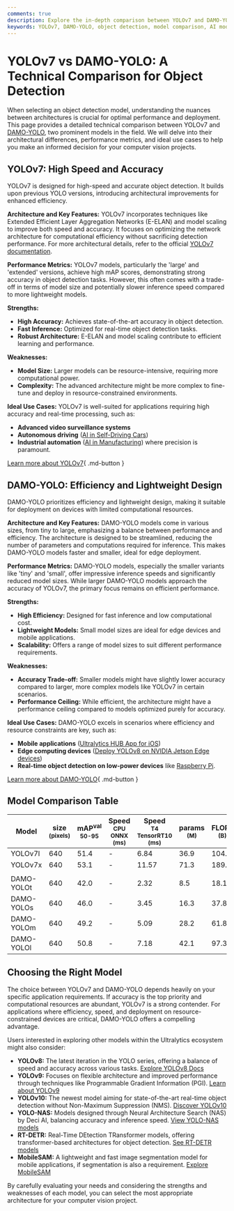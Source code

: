```yaml
---
comments: true
description: Explore the in-depth comparison between YOLOv7 and DAMO-YOLO. Learn about their performance, architecture, and use cases for optimal object detection.
keywords: YOLOv7, DAMO-YOLO, object detection, model comparison, AI models, computer vision, YOLO architecture, detection performance, edge devices, real-time AI
---
```


# YOLOv7 vs DAMO-YOLO: A Technical Comparison for Object Detection

When selecting an object detection model, understanding the nuances between architectures is crucial for optimal performance and deployment. This page provides a detailed technical comparison between YOLOv7 and [DAMO-YOLO](https://github.com/tinyvision/DAMO-YOLO), two prominent models in the field. We will delve into their architectural differences, performance metrics, and ideal use cases to help you make an informed decision for your computer vision projects.

<script async src="https://cdn.jsdelivr.net/npm/chart.js@latest/dist/chart.min.js"></script>
<script defer src="../../javascript/benchmark.js"></script>

<canvas id="modelComparisonChart" width="1024" height="400" active-models='["YOLOv7", "DAMO-YOLO"]'></canvas>

## YOLOv7: High Speed and Accuracy

YOLOv7 is designed for high-speed and accurate object detection. It builds upon previous YOLO versions, introducing architectural improvements for enhanced efficiency.

**Architecture and Key Features:**
YOLOv7 incorporates techniques like Extended Efficient Layer Aggregation Networks (E-ELAN) and model scaling to improve both speed and accuracy. It focuses on optimizing the network architecture for computational efficiency without sacrificing detection performance. For more architectural details, refer to the official [YOLOv7 documentation](https://docs.ultralytics.com/models/yolov7/).

**Performance Metrics:**
YOLOv7 models, particularly the 'large' and 'extended' versions, achieve high mAP scores, demonstrating strong accuracy in object detection tasks. However, this often comes with a trade-off in terms of model size and potentially slower inference speed compared to more lightweight models.

**Strengths:**

- **High Accuracy:** Achieves state-of-the-art accuracy in object detection.
- **Fast Inference:** Optimized for real-time object detection tasks.
- **Robust Architecture:** E-ELAN and model scaling contribute to efficient learning and performance.

**Weaknesses:**

- **Model Size:** Larger models can be resource-intensive, requiring more computational power.
- **Complexity:** The advanced architecture might be more complex to fine-tune and deploy in resource-constrained environments.

**Ideal Use Cases:**
YOLOv7 is well-suited for applications requiring high accuracy and real-time processing, such as:

- **Advanced video surveillance systems**
- **Autonomous driving** ([AI in Self-Driving Cars](https://www.ultralytics.com/solutions/ai-in-self-driving))
- **Industrial automation** ([AI in Manufacturing](https://www.ultralytics.com/solutions/ai-in-manufacturing)) where precision is paramount.

[Learn more about YOLOv7](https://docs.ultralytics.com/models/yolov7/){ .md-button }

## DAMO-YOLO: Efficiency and Lightweight Design

DAMO-YOLO prioritizes efficiency and lightweight design, making it suitable for deployment on devices with limited computational resources.

**Architecture and Key Features:**
DAMO-YOLO models come in various sizes, from tiny to large, emphasizing a balance between performance and efficiency. The architecture is designed to be streamlined, reducing the number of parameters and computations required for inference. This makes DAMO-YOLO models faster and smaller, ideal for edge deployment.

**Performance Metrics:**
DAMO-YOLO models, especially the smaller variants like 'tiny' and 'small', offer impressive inference speeds and significantly reduced model sizes. While larger DAMO-YOLO models approach the accuracy of YOLOv7, the primary focus remains on efficient performance.

**Strengths:**

- **High Efficiency:** Designed for fast inference and low computational cost.
- **Lightweight Models:** Small model sizes are ideal for edge devices and mobile applications.
- **Scalability:** Offers a range of model sizes to suit different performance requirements.

**Weaknesses:**

- **Accuracy Trade-off:** Smaller models might have slightly lower accuracy compared to larger, more complex models like YOLOv7 in certain scenarios.
- **Performance Ceiling:** While efficient, the architecture might have a performance ceiling compared to models optimized purely for accuracy.

**Ideal Use Cases:**
DAMO-YOLO excels in scenarios where efficiency and resource constraints are key, such as:

- **Mobile applications** ([Ultralytics HUB App for iOS](https://docs.ultralytics.com/hub/app/ios/))
- **Edge computing devices** ([Deploy YOLOv8 on NVIDIA Jetson Edge devices](https://www.ultralytics.com/event/deploy-yolov8-on-nvidia-jetson-edge-device))
- **Real-time object detection on low-power devices** like [Raspberry Pi](https://docs.ultralytics.com/guides/raspberry-pi/).

[Learn more about DAMO-YOLO](https://www.ultralytics.com/blog-category/ultralytics-yolo){ .md-button }

## Model Comparison Table

| Model      | size<br><sup>(pixels) | mAP<sup>val<br>50-95 | Speed<br><sup>CPU ONNX<br>(ms) | Speed<br><sup>T4 TensorRT10<br>(ms) | params<br><sup>(M) | FLOPs<br><sup>(B) |
| ---------- | --------------------- | -------------------- | ------------------------------ | ----------------------------------- | ------------------ | ----------------- |
| YOLOv7l    | 640                   | 51.4                 | -                              | 6.84                                | 36.9               | 104.7             |
| YOLOv7x    | 640                   | 53.1                 | -                              | 11.57                               | 71.3               | 189.9             |
|            |                       |                      |                                |                                     |                    |                   |
| DAMO-YOLOt | 640                   | 42.0                 | -                              | 2.32                                | 8.5                | 18.1              |
| DAMO-YOLOs | 640                   | 46.0                 | -                              | 3.45                                | 16.3               | 37.8              |
| DAMO-YOLOm | 640                   | 49.2                 | -                              | 5.09                                | 28.2               | 61.8              |
| DAMO-YOLOl | 640                   | 50.8                 | -                              | 7.18                                | 42.1               | 97.3              |

## Choosing the Right Model

The choice between YOLOv7 and DAMO-YOLO depends heavily on your specific application requirements. If accuracy is the top priority and computational resources are abundant, YOLOv7 is a strong contender. For applications where efficiency, speed, and deployment on resource-constrained devices are critical, DAMO-YOLO offers a compelling advantage.

Users interested in exploring other models within the Ultralytics ecosystem might also consider:

- **YOLOv8:** The latest iteration in the YOLO series, offering a balance of speed and accuracy across various tasks. [Explore YOLOv8 Docs](https://docs.ultralytics.com/models/yolov8/)
- **YOLOv9:** Focuses on flexible architecture and improved performance through techniques like Programmable Gradient Information (PGI). [Learn about YOLOv9](https://docs.ultralytics.com/models/yolov9/)
- **YOLOv10:** The newest model aiming for state-of-the-art real-time object detection without Non-Maximum Suppression (NMS). [Discover YOLOv10](https://docs.ultralytics.com/models/yolov10/)
- **YOLO-NAS:** Models designed through Neural Architecture Search (NAS) by Deci AI, balancing accuracy and inference speed. [View YOLO-NAS models](https://docs.ultralytics.com/models/yolo-nas/)
- **RT-DETR:** Real-Time DEtection TRansformer models, offering transformer-based architectures for object detection. [See RT-DETR models](https://docs.ultralytics.com/models/rtdetr/)
- **MobileSAM:** A lightweight and fast image segmentation model for mobile applications, if segmentation is also a requirement. [Explore MobileSAM](https://docs.ultralytics.com/models/mobile-sam/)

By carefully evaluating your needs and considering the strengths and weaknesses of each model, you can select the most appropriate architecture for your computer vision project.

